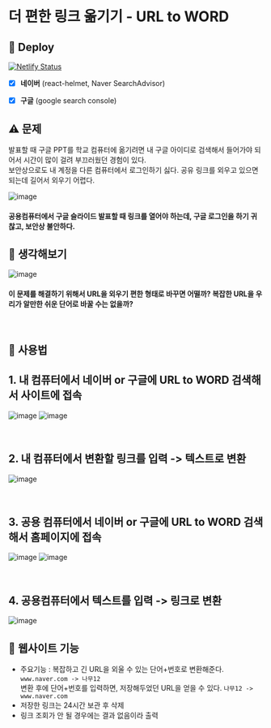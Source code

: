 # 더 편한 링크 옮기기 - URL to WORD

## 🚀 Deploy 

[![Netlify Status](https://api.netlify.com/api/v1/badges/6fd24744-c87d-44cb-b835-6bd82ad5ef0e/deploy-status)](https://app.netlify.com/sites/url-to-word/deploys)

- [x] **네이버** (react-helmet, Naver SearchAdvisor)
- [x] **구글** (google search console)


## ⚠ 문제
발표할 때 구글 PPT를 학교 컴퓨터에 옮기려면 내 구글 아이디로 검색해서 들어가야 되어서 시간이 많이 걸려 부끄러웠던 경험이 있다.   
보안상으로도 내 계정을 다른 컴퓨터에서 로그인하기 싫다. 공유 링크를 외우고 있으면 되는데 길어서 외우기 어렵다.

![image](https://user-images.githubusercontent.com/43921054/104095935-f6184300-52dc-11eb-9475-14ee27b3a0d8.png)

#### 공용컴퓨터에서 구글 슬라이드 발표할 때 링크를 열어야 하는데, 구글 로그인을 하기 귀찮고, 보안상 불안하다.

## 💭 생각해보기
![image](https://user-images.githubusercontent.com/43921054/104095989-3bd50b80-52dd-11eb-986a-1817efb17899.png)

#### 이 문제를 해결하기 위해서 URL을 외우기 편한 형태로 바꾸면 어떨까? 복잡한 URL을 우리가 알만한 쉬운 단어로 바꿀 수는 없을까?

<br />

## 📝 사용법
## 1. 내 컴퓨터에서 네이버 or 구글에 URL to WORD 검색해서 사이트에 접속
![image](https://user-images.githubusercontent.com/43921054/105051700-5f087380-5ab2-11eb-97e8-eca2cc4f6c28.png)
![image](https://user-images.githubusercontent.com/43921054/116047205-cedc5a80-a6ae-11eb-9ba7-b85c2bf3dcdd.png)

<br />

## 2. 내 컴퓨터에서 변환할 링크를 입력 -> 텍스트로 변환
![image](https://user-images.githubusercontent.com/43921054/106388193-c0203780-6420-11eb-9ff5-203e4789e83d.png)

<br />

## 3. 공용 컴퓨터에서 네이버 or 구글에 URL to WORD 검색해서 홈페이지에 접속
![image](https://user-images.githubusercontent.com/43921054/105051700-5f087380-5ab2-11eb-97e8-eca2cc4f6c28.png)
![image](https://user-images.githubusercontent.com/43921054/116047205-cedc5a80-a6ae-11eb-9ba7-b85c2bf3dcdd.png)

<br />

## 4. 공용컴퓨터에서 텍스트를 입력 -> 링크로 변환
![image](https://user-images.githubusercontent.com/43921054/106388344-653b1000-6421-11eb-80c4-8228d7005dce.png)


## 📰 웹사이트 기능
- 주요기능 : 복잡하고 긴 URL을 외울 수 있는 단어+번호로 변환해준다.  ```www.naver.com -> 나무12```  
  변환 후에 단어+번호를 입력하면, 저장해두었던 URL을 얻을 수 있다.  ```나무12 -> www.naver.com```
- 저장한 링크는 24시간 보관 후 삭제 
- 링크 조회가 안 될 경우에는 결과 없음이라 출력
